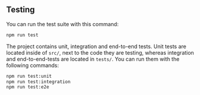 ## Testing

You can run the test suite with this command:

```bash
npm run test
```

The project contains unit, integration and end-to-end tests.
Unit tests are located inside of `src/`, next to the code they are testing, whereas integration and end-to-end-tests are located in `tests/`.
You can run them with the following commands:

```bash
npm run test:unit
npm run test:integration
npm run test:e2e
```
